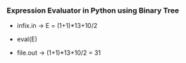### Expression Evaluator in Python using Binary Tree

* infix.in -> E = (1+1)*13+10/2

* eval(E)

* file.out -> (1+1)*13+10/2 = 31